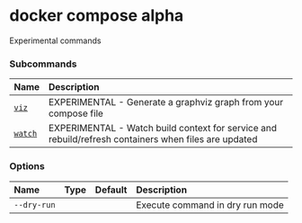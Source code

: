 # docker compose alpha

<!---MARKER_GEN_START-->
Experimental commands

### Subcommands

| Name                              | Description                                                                                          |
|:----------------------------------|:-----------------------------------------------------------------------------------------------------|
| [`viz`](compose_alpha_viz.md)     | EXPERIMENTAL - Generate a graphviz graph from your compose file                                      |
| [`watch`](compose_alpha_watch.md) | EXPERIMENTAL - Watch build context for service and rebuild/refresh containers when files are updated |


### Options

| Name        | Type | Default | Description                     |
|:------------|:-----|:--------|:--------------------------------|
| `--dry-run` |      |         | Execute command in dry run mode |


<!---MARKER_GEN_END-->

